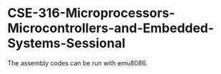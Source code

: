 # CSE-316-Microprocessors-Microcontrollers-and-Embedded-Systems-Sessional

The assembly codes can be run with emu8086.
